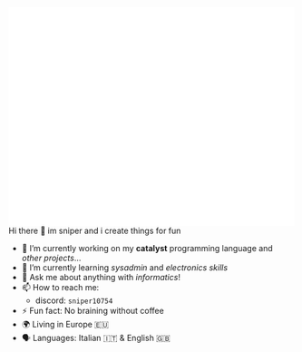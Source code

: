<picture>
  <img align="right" src="/github-metrics.svg" alt="Metrics">
</picture>

Hi there 👋 im sniper and i create things for fun

- 🔭 I’m currently working on my **catalyst** programming language and *other projects*...
- 🌱 I’m currently learning *sysadmin* and *electronics skills*
- 💬 Ask me about anything with *informatics*!
- 📫 How to reach me:
  - discord: `sniper10754`
- ⚡ Fun fact: No braining without coffee
- 🌍 Living in Europe 🇪🇺
- 🗣 Languages: Italian 🇮🇹 & English 🇬🇧
